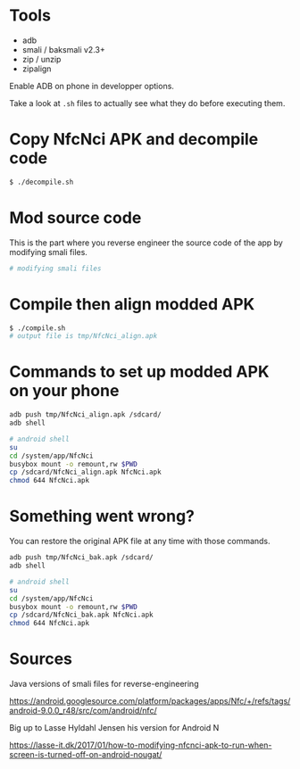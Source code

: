 # Tools
- adb
- smali / baksmali v2.3+
- zip / unzip
- zipalign

Enable ADB on phone in developper options.

Take a look at `.sh` files to actually see what they do before executing them.

# Copy NfcNci APK and decompile code

```sh
$ ./decompile.sh
```

# Mod source code

This is the part where you reverse engineer the source code of the app by modifying smali files.

```sh
# modifying smali files
```

# Compile then align modded APK

```sh
$ ./compile.sh
# output file is tmp/NfcNci_align.apk
```

# Commands to set up modded APK on your phone

```sh
adb push tmp/NfcNci_align.apk /sdcard/
adb shell

# android shell
su
cd /system/app/NfcNci
busybox mount -o remount,rw $PWD
cp /sdcard/NfcNci_align.apk NfcNci.apk
chmod 644 NfcNci.apk
```

# Something went wrong?

You can restore the original APK file at any time with those commands.

```sh
adb push tmp/NfcNci_bak.apk /sdcard/
adb shell

# android shell
su
cd /system/app/NfcNci
busybox mount -o remount,rw $PWD
cp /sdcard/NfcNci_bak.apk NfcNci.apk
chmod 644 NfcNci.apk
```

# Sources

Java versions of smali files for reverse-engineering

https://android.googlesource.com/platform/packages/apps/Nfc/+/refs/tags/android-9.0.0_r48/src/com/android/nfc/

Big up to Lasse Hyldahl Jensen his version for Android N

https://lasse-it.dk/2017/01/how-to-modifying-nfcnci-apk-to-run-when-screen-is-turned-off-on-android-nougat/